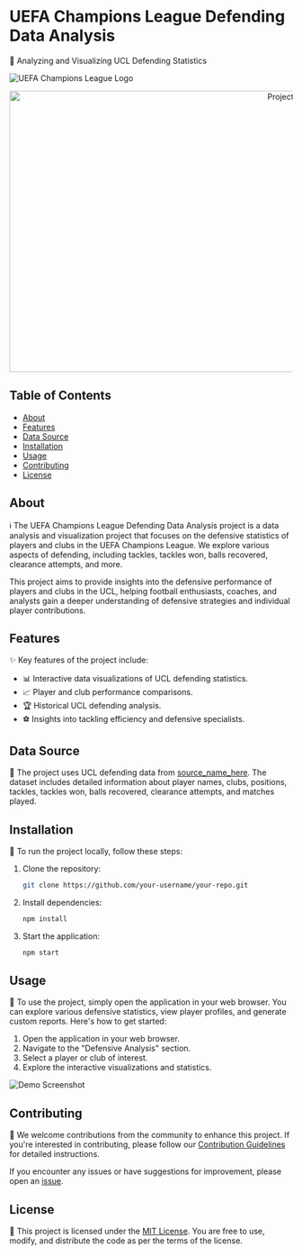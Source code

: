 
# UEFA Champions League Defending Data Analysis

🚀 Analyzing and Visualizing UCL Defending Statistics

![UEFA Champions League Logo](https://media.giphy.com/media/xUPGcB3NHx1WUomGiI/giphy.gif)

<p align="center">
  <img src="https://media.giphy.com/media/3o6nV0RC4Z2jhuxFEQ/giphy.gif" alt="Project Banner" height="500" width = "1000">


## Table of Contents

- [About](#about)
- [Features](#features)
- [Data Source](#data-source)
- [Installation](#installation)
- [Usage](#usage)
- [Contributing](#contributing)
- [License](#license)

## About

ℹ️ The UEFA Champions League Defending Data Analysis project is a data analysis and visualization project that focuses on the defensive statistics of players and clubs in the UEFA Champions League. We explore various aspects of defending, including tackles, tackles won, balls recovered, clearance attempts, and more.

This project aims to provide insights into the defensive performance of players and clubs in the UCL, helping football enthusiasts, coaches, and analysts gain a deeper understanding of defensive strategies and individual player contributions.

## Features

✨ Key features of the project include:

- 📊 Interactive data visualizations of UCL defending statistics.
- 📈 Player and club performance comparisons.
- 🏆 Historical UCL defending analysis.
- ⚽️ Insights into tackling efficiency and defensive specialists.

## Data Source

📂 The project uses UCL defending data from [source_name_here](data_source_url_here). The dataset includes detailed information about player names, clubs, positions, tackles, tackles won, balls recovered, clearance attempts, and matches played.

## Installation

🔧 To run the project locally, follow these steps:

1. Clone the repository:

   ```bash
   git clone https://github.com/your-username/your-repo.git
   ```

2. Install dependencies:

   ```bash
   npm install
   ```

3. Start the application:

   ```bash
   npm start
   ```

## Usage

🚦 To use the project, simply open the application in your web browser. You can explore various defensive statistics, view player profiles, and generate custom reports. Here's how to get started:

1. Open the application in your web browser.
2. Navigate to the "Defensive Analysis" section.
3. Select a player or club of interest.
4. Explore the interactive visualizations and statistics.

![Demo Screenshot](demo_screenshot.png)

## Contributing

🤝 We welcome contributions from the community to enhance this project. If you're interested in contributing, please follow our [Contribution Guidelines](CONTRIBUTING.md) for detailed instructions.

If you encounter any issues or have suggestions for improvement, please open an [issue](https://github.com/your-username/your-repo/issues).

## License

📝 This project is licensed under the [MIT License](LICENSE). You are free to use, modify, and distribute the code as per the terms of the license.
